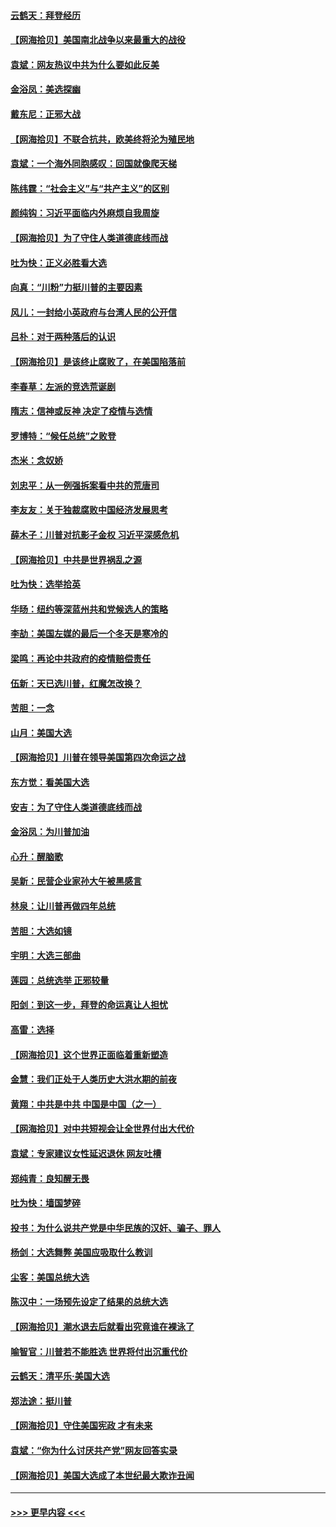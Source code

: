 #### [云鹤天：拜登经历](../pages/nsc993/n12567294.md?t=11230251) 
#### [【网海拾贝】美国南北战争以来最重大的战役](../pages/nsc993/n12567247.md?t=11230251) 
#### [袁斌：网友热议中共为什么要如此反美](../pages/nsc993/n12567162.md?t=11230251) 
#### [金浴凤：美选探幽](../pages/nsc993/n12567147.md?t=11230251) 
#### [戴东尼：正邪大战](../pages/nsc993/n12567033.md?t=11230251) 
#### [【网海拾贝】不联合抗共，欧美终将沦为殖民地](../pages/nsc993/n12565068.md?t=11230251) 
#### [袁斌：一个海外同胞感叹：回国就像爬天梯](../pages/nsc993/n12564986.md?t=11230251) 
#### [陈纬霆：“社会主义”与“共产主义”的区别](../pages/nsc993/n12562417.md?t=11230251) 
#### [颜纯钩：习近平面临内外麻烦自我周旋](../pages/nsc993/n12563356.md?t=11230251) 
#### [【网海拾贝】为了守住人类道德底线而战](../pages/nsc993/n12562542.md?t=11230251) 
#### [吐为快：正义必胜看大选](../pages/nsc993/n12561967.md?t=11230251) 
#### [向真：“川粉”力挺川普的主要因素](../pages/nsc993/n12560774.md?t=11230251) 
#### [风儿：一封给小英政府与台湾人民的公开信](../pages/nsc993/n12560581.md?t=11230251) 
#### [吕朴：对于两种落后的认识](../pages/nsc993/n12560492.md?t=11230251) 
#### [【网海拾贝】是该终止腐败了，在美国陷落前](../pages/nsc993/n12559936.md?t=11230251) 
#### [李春草：左派的竞选荒诞剧](../pages/nsc993/n12558380.md?t=11230251) 
#### [隋志：信神或反神 决定了疫情与选情](../pages/nsc993/n12558255.md?t=11230251) 
#### [罗博特：“候任总统”之败登](../pages/nsc993/n12558189.md?t=11230251) 
#### [杰米：念奴娇](../pages/nsc993/n12558174.md?t=11230251) 
#### [刘忠平：从一例强拆案看中共的荒唐司](../pages/nsc993/n12558036.md?t=11230251) 
#### [李友友：关于独裁腐败中国经济发展思考](../pages/nsc993/n12558004.md?t=11230251) 
#### [薛木子：川普对抗影子金权 习近平深感危机](../pages/nsc993/n12557342.md?t=11230251) 
#### [【网海拾贝】中共是世界祸乱之源](../pages/nsc993/n12555353.md?t=11230251) 
#### [吐为快：选举拾英](../pages/nsc993/n12555041.md?t=11230251) 
#### [华旸：纽约等深蓝州共和党候选人的策略](../pages/nsc993/n12554309.md?t=11230251) 
#### [李劼：美国左媒的最后一个冬天是寒冷的](../pages/nsc993/n12552947.md?t=11230251) 
#### [梁鸣：再论中共政府的疫情赔偿责任](../pages/nsc993/n12553012.md?t=11230251) 
#### [伍新：天已选川普，红魔怎改换？](../pages/nsc993/n12552970.md?t=11230251) 
#### [苦胆：一念](../pages/nsc993/n12552957.md?t=11230251) 
#### [山月：美国大选](../pages/nsc993/n12552446.md?t=11230251) 
#### [【网海拾贝】川普在领导美国第四次命运之战](../pages/nsc993/n12551973.md?t=11230251) 
#### [东方觉：看美国大选](../pages/nsc993/n12551647.md?t=11230251) 
#### [安吉：为了守住人类道德底线而战](../pages/nsc993/n12551111.md?t=11230251) 
#### [金浴凤：为川普加油](../pages/nsc993/n12551085.md?t=11230251) 
#### [心升：醒脑歌](../pages/nsc993/n12550984.md?t=11230251) 
#### [吴新：民营企业家孙大午被黑感言](../pages/nsc993/n12550656.md?t=11230251) 
#### [林泉：让川普再做四年总统](../pages/nsc993/n12550640.md?t=11230251) 
#### [苦胆：大选如镜](../pages/nsc993/n12550630.md?t=11230251) 
#### [宇明：大选三部曲](../pages/nsc993/n12550603.md?t=11230251) 
#### [莲园：总统选举 正邪较量](../pages/nsc993/n12550594.md?t=11230251) 
#### [阳剑：到这一步，拜登的命运真让人担忧](../pages/nsc993/n12549093.md?t=11230251) 
#### [高雷：选择](../pages/nsc993/n12549087.md?t=11230251) 
#### [【网海拾贝】这个世界正面临着重新塑造](../pages/nsc993/n12548326.md?t=11230251) 
#### [金慧：我们正处于人类历史大洪水期的前夜](../pages/nsc993/n12547914.md?t=11230251) 
#### [黄翔：中共是中共 中国是中国（之一）](../pages/nsc993/n12547576.md?t=11230251) 
#### [【网海拾贝】对中共短视会让全世界付出大代价](../pages/nsc993/n12546043.md?t=11230251) 
#### [袁斌：专家建议女性延迟退休 网友吐槽](../pages/nsc993/n12545424.md?t=11230251) 
#### [郑纯青：良知醒无畏](../pages/nsc993/n12545394.md?t=11230251) 
#### [吐为快：墙国梦碎](../pages/nsc993/n12545309.md?t=11230251) 
#### [投书：为什么说共产党是中华民族的汉奸、骗子、罪人](../pages/nsc993/n12545089.md?t=11230251) 
#### [杨剑：大选舞弊 美国应吸取什么教训](../pages/nsc993/n12543937.md?t=11230251) 
#### [尘客：美国总统大选](../pages/nsc993/n12543828.md?t=11230251) 
#### [陈汉中：一场预先设定了结果的总统大选](../pages/nsc993/n12543564.md?t=11230251) 
#### [【网海拾贝】潮水退去后就看出究竟谁在裸泳了](../pages/nsc993/n12543321.md?t=11230251) 
#### [喻智官：川普若不能胜选 世界将付出沉重代价](../pages/nsc993/n12541352.md?t=11230251) 
#### [云鹤天：清平乐‧美国大选](../pages/nsc993/n12540916.md?t=11230251) 
#### [郑法途：挺川普](../pages/nsc993/n12540898.md?t=11230251) 
#### [【网海拾贝】守住美国宪政 才有未来](../pages/nsc993/n12540423.md?t=11230251) 
#### [袁斌：“你为什么讨厌共产党”网友回答实录](../pages/nsc993/n12540208.md?t=11230251) 
#### [【网海拾贝】美国大选成了本世纪最大欺诈丑闻](../pages/nsc993/n12538029.md?t=11230251) 

----
#### [ >>> 更早内容 <<< ](../indexes/nsc993-earlier.md)
